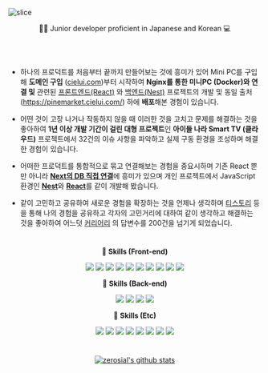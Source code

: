 ![slice](https://capsule-render.vercel.app/api?type=slice&color=auto&height=200&text=백승훈&fontAlign=70&rotate=13&fontAlignY=25&desc=front%20-end&descAlign=70&descAlignY=44)


<div align="center">
  
  🙌🏻 Junior developer proficient in Japanese and Korean 💻

 </div>
  
  <br/>
  <br/>

  <div>

- 하나의 프로덕트를 처음부터 끝까지 만들어보는 것에 흥미가 있어 Mini PC를 구입해 **도메인 구입** ([cielui.com](https://cielui.com/))부터 시작하여 **Nginx를 통한 미니PC (Docker)와 연결 및**  관련된 [프론트엔드(React)](https://github.com/zerosial/Pinemarket_Frontend_React) 와 [백엔드(Nest)](https://github.com/zerosial/Pinemarket_Backend_Nest) 프로젝트의 개발 및 동일 출처(https://pinemarket.cielui.com/) 하에 **배포**해본 경험이 있습니다.

- 어떤 것이 고장 나거나 작동하지 않을 때 이러한 것을 고치고 문제를 해결하는 것을 좋아하여 **1년 이상 개발 기간이 걸린 대형 프로젝트**인 **아이들 나라 Smart TV (클라우드)** 프로젝트에서 32건의 이슈 사항을 파악하고 실제 구동 환경을 조성하며 해결한 경험이 있습니다.

- 어떠한 프로덕트를 통합적으로 묶고 연결해보는 경험을 중요시하며 기존 React 뿐만 아니라 [**Next의 DB 직접 연결**](https://github.com/zerosial/nextjs-dashboard)에 흥미가 있으며 개인 프로젝트에서 JavaScript 환경인 [**Nest**](https://github.com/zerosial/Question_Backend_Nest)와 [**React**](https://github.com/zerosial/Question_Frontend_React)를 같이 개발해 봤습니다.

- 같이 고민하고 공유하여 새로운 경험을 확장하는 것을 언제나 생각하며 [티스토리](https://zerosial.tistory.com/) 등을 통해 나의 경험을 공유하고 각자의 고민거리에 대하여 같이 생각하고 해결하는 것을 좋아하여 어느덧 [커리어리](https://careerly.co.kr/profiles/527542) 의 답변수를 200건을 넘기게 되었습니다.

  </div>

#

<div align="center">
  
  📌 **Skills (Front-end)**
  
![](https://img.shields.io/badge/React.js-61DAFB?style=for-the-badge&logo=react&logoColor=000000)
![](https://img.shields.io/badge/Next.js-000000?style=for-the-badge&logo=nextdotjs&logoColor=white)
![](https://img.shields.io/badge/TailwindCSS-06B6D4?style=for-the-badge&logo=tailwindcss&logoColor=white)
![](https://img.shields.io/badge/Chakra_UI-319795?style=for-the-badge&logo=chakraui&logoColor=white)
![](https://img.shields.io/badge/StyledComponents-DB7093?style=for-the-badge&logo=styled-components&logoColor=white)
![](https://img.shields.io/badge/Axios-671DDF?style=for-the-badge&logo=axios&logoColor=white)
![](https://img.shields.io/badge/React_Query-FF4154?style=for-the-badge&logo=reactquery&logoColor=white)
![](https://img.shields.io/badge/Zustand-EAEAEA?style=for-the-badge&logo=zustand&logoColor=black)
![](https://img.shields.io/badge/Recoil-3578E5?style=for-the-badge&logo=recoil&logoColor=white)
![](https://img.shields.io/badge/Redux-764ABC?style=for-the-badge&logo=redux&logoColor=white)

  📌 **Skills (Back-end)**

![](https://img.shields.io/badge/Express-000000?style=for-the-badge&logo=express&logoColor=white)
![](https://img.shields.io/badge/Nest.js-E0234E?style=for-the-badge&logo=nestjs&logoColor=white)
![](https://img.shields.io/badge/Prisma-2D3748?style=for-the-badge&logo=prisma&logoColor=white)
![](https://img.shields.io/badge/PostgreSQL-316192?style=for-the-badge&logo=postgresql&logoColor=white)


📌 **Skills (Etc)**

![](https://img.shields.io/badge/Javascript-F7DF1E?style=for-the-badge&logo=javascript&logoColor=black)
![](https://img.shields.io/badge/Typescript-3178C6?style=for-the-badge&logo=typescript&logoColor=white)
![](https://img.shields.io/badge/Vercel-000000?style=for-the-badge&logo=vercel&logoColor=white)
![](https://img.shields.io/badge/GitHub_Pages-222222?style=for-the-badge&logo=github&logoColor=white)
![](https://img.shields.io/badge/Nginx-009639?style=for-the-badge&logo=nginx&logoColor=white)
![](https://img.shields.io/badge/CloudFlare-F38020?style=for-the-badge&logo=cloudflare&logoColor=white)
![](https://img.shields.io/badge/Docker-2496ED?style=for-the-badge&logo=docker&logoColor=white)
![](https://img.shields.io/badge/Swagger-85EA2D?style=for-the-badge&logo=swagger&logoColor=black)

  </div>
  
#

<div align="center">

[![zerosial's github stats](https://github-readme-stats.vercel.app/api/top-langs/?username=zerosial&show_icons=true&hide_border=true&theme=vue-dark&layout=compact)](https://github.com/zerosial)

</div>
